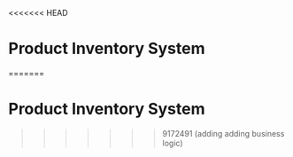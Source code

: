 <<<<<<< HEAD
# Product Inventory System
=======
# Product Inventory System
>>>>>>> 9172491 (adding adding business logic)
